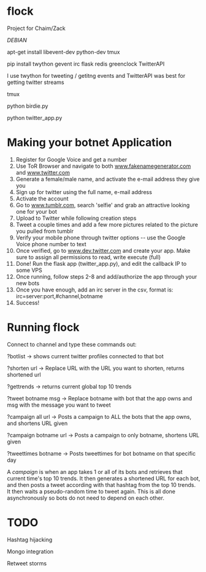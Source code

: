 flock
=====

Project for Chaim/Zack

*DEBIAN*

apt-get install libevent-dev python-dev tmux

pip install twython gevent irc flask redis greenclock TwitterAPI

I use twython for tweeting / getitng events and TwitterAPI was best for getting twitter streams

tmux

python birdie.py

python twitter_app.py

Making your botnet Application
====
1. Register for Google Voice and get a number
2. Use ToR Browser and navigate to both www.fakenamegenerator.com and www.twitter.com
3. Generate a female/male name, and activate the e-mail address they give you
4. Sign up for twitter using the full name, e-mail address
5. Activate the account
6. Go to www.tumblr.com, search 'selfie' and grab an attractive looking one for your bot
7. Upload to Twitter while following creation steps
8. Tweet a couple times and add a few more pictures related to the picture you pulled from tumblr
9. Verify your mobile phone through twitter options -- use the Google Voice phone number to text
10. Once verified, go to www.dev.twitter.com and create your app. Make sure to assign all permissions to read, write execute (full)
11. Done! Run the flask app (twitter_app.py), and edit the callback IP to some VPS
12. Once running, follow steps 2-8 and add/authorize the app through your new bots
13. Once you have enough, add an irc server in the csv, format is: irc=server:port,#channel,botname
14. Success!

Running flock
====
Connect to channel and type these commands out:

?botlist -> shows current twitter profiles connected to that bot

?shorten url -> Replace URL with the URL you want to shorten, returns shortened url

?gettrends -> returns current global top 10 trends

?tweet botname msg -> Replace botname with bot that the app owns and msg with the message you want to tweet

?campaign all url -> Posts a campaign to ALL the bots that the app owns, and shortens URL given

?campaign botname url -> Posts a campaign to only botname, shortens URL given

?tweettimes botname -> Posts tweettimes for bot botname on that specific day


A *campaign* is when an app takes 1 or all of its bots and retrieves that current time's top 10 trends. It then generates a shortened URL for each bot, and then posts a tweet according with that hashtag from the top 10 trends. It then waits a pseudo-random time to tweet again. This is all done asynchronously so bots do not need to depend on each other.

TODO
===
Hashtag hijacking

Mongo integration

Retweet storms
